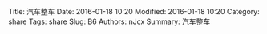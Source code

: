 Title: 汽车整车
Date: 2016-01-18 10:20
Modified: 2016-01-18 10:20
Category: share
Tags: share
Slug: B6
Authors: nJcx
Summary: 汽车整车


####

